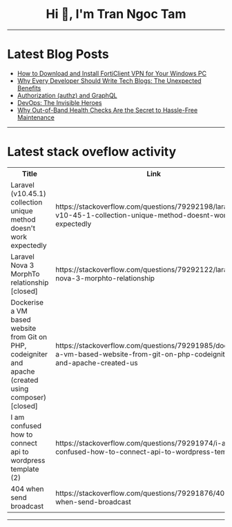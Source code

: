 <h1 align="center">Hi 👋, I'm Tran Ngoc Tam</h1>

---

# Latest Blog Posts 
<!-- BLOG-POST-LIST:START -->
- [How to Download and Install FortiClient VPN for Your Windows PC](https://dev.to/msnmongare/how-to-download-and-install-forticlient-vpn-for-your-windows-pc-2g19)
- [Why Every Developer Should Write Tech Blogs: The Unexpected Benefits](https://dev.to/balrajola/why-every-developer-should-write-tech-blogs-the-unexpected-benefits-i67)
- [Authorization &lpar;authz&rpar; and GraphQL](https://dev.to/stevenacoffman/authorization-authz-and-graphql-3ag9)
- [DevOps: The Invisible Heroes](https://dev.to/hotfixhero/devops-the-invisible-heroes-2n2m)
- [Why Out-of-Band Health Checks Are the Secret to Hassle-Free Maintenance](https://dev.to/ganapathys_ramachandran/why-out-of-band-health-checks-are-the-secret-to-hassle-free-maintenance-8d)
<!-- BLOG-POST-LIST:END -->

---

# Latest stack oveflow activity
<table>
  <tr><th>Title</th><th>Link</th></tr>
  <!-- STACKOVERFLOW:START --><tr><td>Laravel &lpar;v10.45.1&rpar; collection unique method doesn&#39;t work expectedly</td><td>https://stackoverflow.com/questions/79292198/laravel-v10-45-1-collection-unique-method-doesnt-work-expectedly</td></tr><tr><td>Laravel Nova 3 MorphTo relationship [closed]</td><td>https://stackoverflow.com/questions/79292122/laravel-nova-3-morphto-relationship</td></tr><tr><td>Dockerise a VM based website from Git on PHP, codeigniter and apache &lpar;created using composer&rpar; [closed]</td><td>https://stackoverflow.com/questions/79291985/dockerise-a-vm-based-website-from-git-on-php-codeigniter-and-apache-created-us</td></tr><tr><td>I am confused how to connect api to wordpress template &lpar;2&rpar;</td><td>https://stackoverflow.com/questions/79291974/i-am-confused-how-to-connect-api-to-wordpress-template-2</td></tr><tr><td>404 when send broadcast</td><td>https://stackoverflow.com/questions/79291876/404-when-send-broadcast</td></tr><!-- STACKOVERFLOW:END -->
</table>

---



